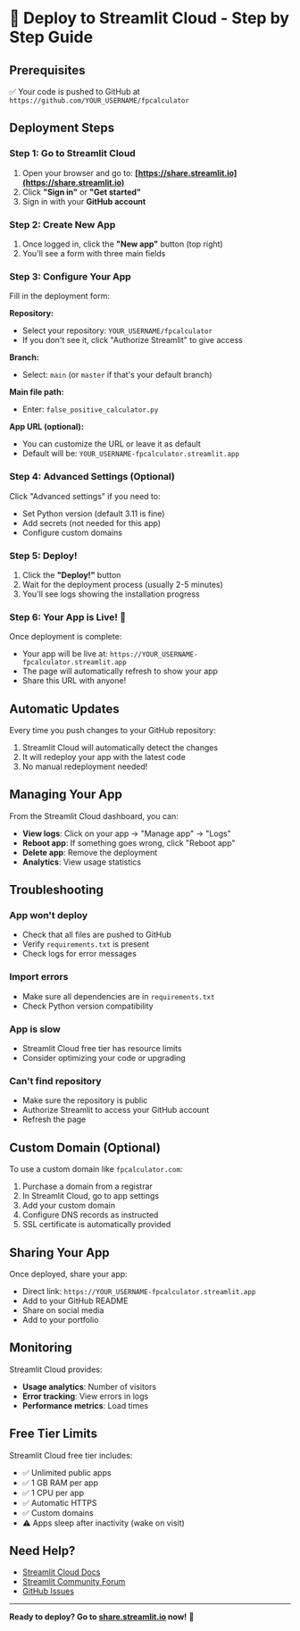 # 🚀 Deploy to Streamlit Cloud - Step by Step Guide

## Prerequisites
✅ Your code is pushed to GitHub at `https://github.com/YOUR_USERNAME/fpcalculator`

## Deployment Steps

### Step 1: Go to Streamlit Cloud
1. Open your browser and go to: **[https://share.streamlit.io](https://share.streamlit.io)**
2. Click **"Sign in"** or **"Get started"**
3. Sign in with your **GitHub account**

### Step 2: Create New App
1. Once logged in, click the **"New app"** button (top right)
2. You'll see a form with three main fields

### Step 3: Configure Your App
Fill in the deployment form:

**Repository:**
- Select your repository: `YOUR_USERNAME/fpcalculator`
- If you don't see it, click "Authorize Streamlit" to give access

**Branch:**
- Select: `main` (or `master` if that's your default branch)

**Main file path:**
- Enter: `false_positive_calculator.py`

**App URL (optional):**
- You can customize the URL or leave it as default
- Default will be: `YOUR_USERNAME-fpcalculator.streamlit.app`

### Step 4: Advanced Settings (Optional)
Click "Advanced settings" if you need to:
- Set Python version (default 3.11 is fine)
- Add secrets (not needed for this app)
- Configure custom domains

### Step 5: Deploy!
1. Click the **"Deploy!"** button
2. Wait for the deployment process (usually 2-5 minutes)
3. You'll see logs showing the installation progress

### Step 6: Your App is Live! 🎉
Once deployment is complete:
- Your app will be live at: `https://YOUR_USERNAME-fpcalculator.streamlit.app`
- The page will automatically refresh to show your app
- Share this URL with anyone!

## Automatic Updates

Every time you push changes to your GitHub repository:
1. Streamlit Cloud will automatically detect the changes
2. It will redeploy your app with the latest code
3. No manual redeployment needed!

## Managing Your App

From the Streamlit Cloud dashboard, you can:
- **View logs**: Click on your app → "Manage app" → "Logs"
- **Reboot app**: If something goes wrong, click "Reboot app"
- **Delete app**: Remove the deployment
- **Analytics**: View usage statistics

## Troubleshooting

### App won't deploy
- Check that all files are pushed to GitHub
- Verify `requirements.txt` is present
- Check logs for error messages

### Import errors
- Make sure all dependencies are in `requirements.txt`
- Check Python version compatibility

### App is slow
- Streamlit Cloud free tier has resource limits
- Consider optimizing your code or upgrading

### Can't find repository
- Make sure the repository is public
- Authorize Streamlit to access your GitHub account
- Refresh the page

## Custom Domain (Optional)

To use a custom domain like `fpcalculator.com`:
1. Purchase a domain from a registrar
2. In Streamlit Cloud, go to app settings
3. Add your custom domain
4. Configure DNS records as instructed
5. SSL certificate is automatically provided

## Sharing Your App

Once deployed, share your app:
- Direct link: `https://YOUR_USERNAME-fpcalculator.streamlit.app`
- Add to your GitHub README
- Share on social media
- Add to your portfolio

## Monitoring

Streamlit Cloud provides:
- **Usage analytics**: Number of visitors
- **Error tracking**: View errors in logs
- **Performance metrics**: Load times

## Free Tier Limits

Streamlit Cloud free tier includes:
- ✅ Unlimited public apps
- ✅ 1 GB RAM per app
- ✅ 1 CPU per app
- ✅ Automatic HTTPS
- ✅ Custom domains
- ⚠️ Apps sleep after inactivity (wake on visit)

## Need Help?

- [Streamlit Cloud Docs](https://docs.streamlit.io/streamlit-cloud)
- [Streamlit Community Forum](https://discuss.streamlit.io)
- [GitHub Issues](https://github.com/YOUR_USERNAME/fpcalculator/issues)

---

**Ready to deploy? Go to [share.streamlit.io](https://share.streamlit.io) now!** 🚀

